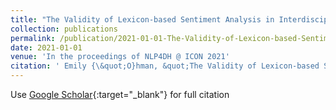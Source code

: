 ```yaml
---
title: "The Validity of Lexicon-based Sentiment Analysis in Interdisciplinary Research"
collection: publications
permalink: /publication/2021-01-01-The-Validity-of-Lexicon-based-Sentiment-Analysis-in-Interdisciplinary-Research
date: 2021-01-01
venue: 'In the proceedings of NLP4DH @ ICON 2021'
citation: ' Emily {\&quot;O}hman, &quot;The Validity of Lexicon-based Sentiment Analysis in Interdisciplinary Research.&quot; In the proceedings of NLP4DH @ ICON 2021, 2021.'
---
```

Use [Google Scholar](https://scholar.google.com/scholar?q=The+Validity+of+Lexicon+based+Sentiment+Analysis+in+Interdisciplinary+Research){:target="_blank"} for full citation